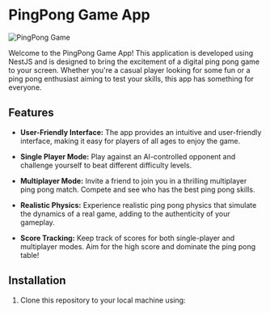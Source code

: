 # PingPong Game App

![PingPong Game](app_screenshot.png)

Welcome to the PingPong Game App! This application is developed using NestJS and is designed to bring the excitement of a digital ping pong game to your screen. Whether you're a casual player looking for some fun or a ping pong enthusiast aiming to test your skills, this app has something for everyone.

## Features

- **User-Friendly Interface:** The app provides an intuitive and user-friendly interface, making it easy for players of all ages to enjoy the game.

- **Single Player Mode:** Play against an AI-controlled opponent and challenge yourself to beat different difficulty levels.

- **Multiplayer Mode:** Invite a friend to join you in a thrilling multiplayer ping pong match. Compete and see who has the best ping pong skills.

- **Realistic Physics:** Experience realistic ping pong physics that simulate the dynamics of a real game, adding to the authenticity of your gameplay.

- **Score Tracking:** Keep track of scores for both single-player and multiplayer modes. Aim for the high score and dominate the ping pong table!

## Installation

1. Clone this repository to your local machine using:
